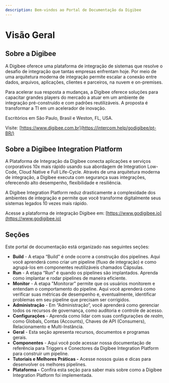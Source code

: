 ```yaml
---
description: Bem-vindos ao Portal de Documentação da Digibee
---
```


# Visão Geral

## Sobre a Digibee

A Digibee oferece uma plataforma de integração de sistemas que resolve o desafio de integração que tantas empresas enfrentam hoje. Por meio de uma arquitetura moderna de integração permite escalar a conexão entre dados, arquivos, aplicações, clientes e parceiros, na nuvem e on-premises.

Para acelerar sua resposta a mudanças, a Digibee oferece soluções para capacitar grandes players do mercado a atuar em um ambiente de integração pré-construído e com padrões reutilizáveis. A proposta é transformar a TI em um acelerador de inovação.

Escritórios em São Paulo, Brasil e Weston, FL, USA.

Visite: [https://www.digibee.com.br](https://intercom.help/godigibee/pt-BR/)

## Sobre a Digibee Integration Platform

A Plataforma de Integração da Digibee conecta aplicações e serviços corporativos 10x mais rápido usando sua abordagem de Integration Low-Code, Cloud Native e Full Life-Cycle. Através de uma arquitetura moderna de integração, a Digibee executa com segurança suas integrações, oferecendo alto desempenho, flexibilidade e resiliência.&#x20;

A Digibee Integration Platform reduz drasticamente a complexidade dos ambientes de integração e permite que você transforme digitalmente seus sistemas legados 10 vezes mais rápido.&#x20;

Acesse a plataforma de integração Digibee em: [https://www.godigibee.io](https://www.godigibee.io)

## Seções

Este portal de documentação está organizado nas seguintes seções:&#x20;

* **Build** - A etapa “Build” é onde ocorre a construção dos pipelines. Aqui você aprenderá como criar um pipeline (fluxo de integração) e como agrupá-los em componentes reutilizáveis ​​chamados Cápsulas.
* **Run** - A etapa “Run” é quando os pipelines são implantados. Aprenda como implantar e rodar pipelines de maneira eficiente.
* **Monitor** - A etapa "Monitorar" permite que os usuários monitorem e entendam o comportamento do pipeline. Aqui você aprenderá como verificar suas métricas de desempenho e, eventualmente, identificar problemas em seu pipeline que precisam ser corrigidos.
* **Administração** - Em “Administração”, você aprenderá como gerenciar todos os recursos de governança, como auditoria e controle de acesso.
* **Configurações** - Aprenda como lidar com suas configurações de _realm_, como Globals, Contas (Accounts), Chaves de API (Consumers), Relacionamento e Multi-Instância.
* **Geral** - Esta seção apresenta recursos, documentos e programas gerais.
* **Componentes** - Aqui você pode acessar nossa documentação de referência para Triggers e Conectores da Digibee Integration Platform para construir um pipeline.&#x20;
* **Tutoriais e Melhores Práticas -**  Acesse nossos guias e dicas para desenvolver os melhores pipelines.
* **Plataforma -** Confira esta seção para saber mais sobre como a Digibee Integration Platform foi implementada.
